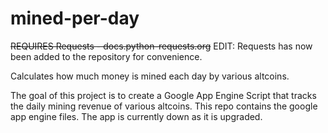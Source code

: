 mined-per-day
=============


<del>REQUIRES Requests - docs.python-requests.org</del>
EDIT: Requests has now been added to the repository for convenience. 


Calculates how much money is mined each day by various altcoins.

The goal of this project is to create a Google App Engine Script that tracks the daily mining revenue of various altcoins. This repo contains the google app engine files. The app is currently down as it is upgraded.
